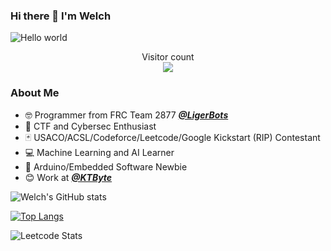 ### Hi there 👋 I'm Welch

<!--
**Weq511762338/Weq511762338** is a ✨ _special_ ✨ repository because its `README.md` (this file) appears on your GitHub profile.

Here are some ideas to get you started:

- 🔭 I’m currently working on ...
- 🌱 I’m currently learning ...
- 👯 I’m looking to collaborate on ...
- 🤔 I’m looking for help with ...
- 💬 Ask me about ...
- 📫 How to reach me: ...
- 😄 Pronouns: ...
- ⚡ Fun fact: ...
-->

<img src="https://raw.githubusercontent.com/sagar-viradiya/sagar-viradiya/master/resources/banner.png" alt="Hello world">

<p align="center"> 
  Visitor count<br>
  <img src="https://profile-counter.glitch.me/Weq511762338/count.svg" />
</p>

### About Me

- 🤓 Programmer from FRC Team 2877 [***@LigerBots***](https://github.com/ligerbots)
- 🫥 CTF and Cybersec Enthusiast
- 🃏 USACO/ACSL/Codeforce/Leetcode/Google Kickstart (RIP) Contestant
- 💻 Machine Learning and AI Learner
- 🤞 Arduino/Embedded Software Newbie
- 😊 Work at [***@KTByte***](https://www.ktbyte.com)


![Welch's GitHub stats](https://github-readme-stats.vercel.app/api?username=Weq511762338&show_icons=true&theme=radical)

[![Top Langs](https://github-readme-stats.vercel.app/api/top-langs/?username=Weq511762338&theme=radical)](https://github.com/anuraghazra/github-readme-stats)

![Leetcode Stats](https://leetcard.jacoblin.cool/WelchJ?theme=unicorn&ext=contest&font=ruthie)
